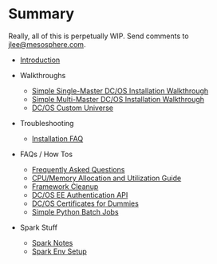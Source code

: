 # Summary

Really, all of this is perpetually WIP.  Send comments to jlee@mesosphere.com.

* [Introduction](README.md)
* Walkthroughs
    * [Simple Single-Master DC/OS Installation Walkthrough](walkthroughs/single-master-setup.md)
    * [Simple Multi-Master DC/OS Installation Walkthrough](walkthroughs/multi-master-setup.md)
    * [DC/OS Custom Universe](walkthroughs/custom-universe.md)

* Troubleshooting
    * [Installation FAQ](troubleshooting/installation-faq.md)

* FAQs / How Tos
    * [Frequently Asked Questions](faqs/faq.md)
    * [CPU/Memory Allocation and Utilization Guide](faqs/utilization.md)
    * [Framework Cleanup](faqs/cleanup.md)
    * [DC/OS EE Authentication API](faqs/authentication.md)
    * [DC/OS Certificates for Dummies](faqs/certificates-for-dummies.md)
    * [Simple Python Batch Jobs](faqs/simple-python-batch-jobs.md)

* Spark Stuff
    * [Spark Notes](spark/spark.md)
    * [Spark Env Setup](spark/env.md)